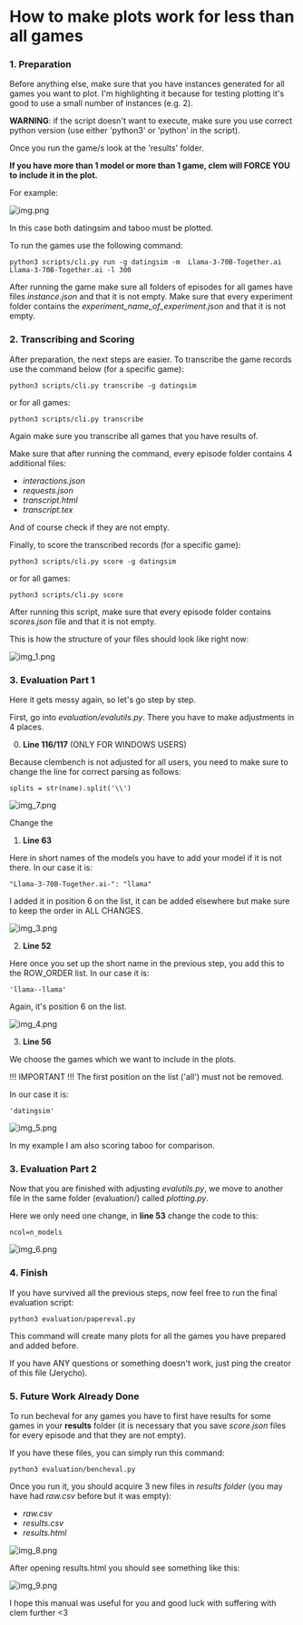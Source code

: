 <h1> How to make plots work for less than all games</h1>

<h3>1. Preparation</h3>
Before anything else, make sure that you have instances generated for all games you want to plot.
I'm highlighting it because for testing plotting it's good to use a small number of instances (e.g. 2).

**WARNING**: if the script doesn't want to execute, make sure you use correct python version (use either 'python3' or 'python' in the script).

Once you run the game/s look at the 'results' folder.

**If you have more than 1 model or more than 1 game, clem will FORCE YOU to include it in the plot.**

For example:

![img.png](img.png)

In this case both datingsim and taboo must be plotted.

To run the games use the following command:
```
python3 scripts/cli.py run -g datingsim -m  Llama-3-70B-Together.ai Llama-3-70B-Together.ai -l 300
```

After running the game make sure all folders of episodes for all games have files *instance.json* and that it is not empty.
Make sure that every experiment folder contains the *experiment_name_of_experiment.json* and that it is not empty.

<h3>2. Transcribing and Scoring</h3>
After preparation, the next steps are easier.
To transcribe the game records use the command below (for a specific game):

```
python3 scripts/cli.py transcribe -g datingsim
```

or for all games:

```
python3 scripts/cli.py transcribe
```

Again make sure you transcribe all games that you have results of.

Make sure that after running the command, every episode folder contains 4 additional files:
- *interactions.json*
- *requests.json*
- *transcript.html*
- *transcript.tex*

And of course check if they are not empty.

Finally, to score the transcribed records (for a specific game):

```
python3 scripts/cli.py score -g datingsim
```

or for all games:

```
python3 scripts/cli.py score
```

After running this script, make sure that every episode folder contains *scores.json* file and that it is not empty.

This is how the structure of your files should look like right now:

![img_1.png](img_1.png)

<h3>3. Evaluation Part 1</h3>

Here it gets messy again, so let's go step by step.

First, go into *evaluation/evalutils.py*. There you have to make adjustments in 4 places.

0. **Line 116/117** (ONLY FOR WINDOWS USERS) 

Because clembench is not adjusted for all users, you need to make sure to change the line for correct parsing as follows:

```
splits = str(name).split('\\')
```

![img_7.png](img_7.png)

Change the 
1. **Line 63**

Here in short names of the models you have to add your model if it is not there.
In our case it is:
```
"Llama-3-70B-Together.ai-": "llama"
```
I added it in position 6 on the list, it can be added elsewhere but make sure to keep the order in ALL CHANGES.

![img_3.png](img_3.png)


2. **Line 52**

Here once you set up the short name in the previous step, you add this to the ROW_ORDER list.
In our case it is:
```
'llama--llama'
```

Again, it's position 6 on the list.

![img_4.png](img_4.png)

3. **Line 56**

We choose the games which we want to include in the plots.

!!! IMPORTANT !!! 
The first position on the list ('all') must not be removed.

In our case it is:
```
'datingsim'
```

![img_5.png](img_5.png)

In my example I am also scoring taboo for comparison.

<h3>3. Evaluation Part 2</h3>

Now that you are finished with adjusting *evalutils.py*, we move to another file in the same folder (evaluation/) called *plotting.py*.

Here we only need one change, in **line 53** change the code to this:
```
ncol=n_models
```

![img_6.png](img_6.png)

<h3> 4. Finish </h3>

If you have survived all the previous steps, now feel free to run the final evaluation script:

```
python3 evaluation/papereval.py
```

This command will create many plots for all the games you have prepared and added before.

If you have ANY questions or something doesn't work, just ping the creator of this file (Jerycho).
<h3> 5. Future Work Already Done </h3>

To run becheval for any games you have to first have results for some games in your **results** folder (it is necessary that you save *score.json* files for every episode and that they are not empty).

If you have these files, you can simply run this command:


```
python3 evaluation/bencheval.py 
```

Once you run it, you should acquire 3 new files in *results folder* (you may have had *raw.csv* before but it was empty):
- *raw.csv*
- *results.csv*
- *results.html*

![img_8.png](img_8.png)

After opening results.html you should see something like this:

![img_9.png](img_9.png)

I hope this manual was useful for you and good luck with suffering with clem further <3
